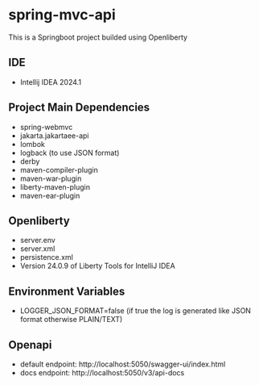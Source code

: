 # spring-mvc-api

This is a Springboot project builded using Openliberty

## IDE

* Intellij IDEA 2024.1

## Project Main Dependencies

* spring-webmvc
* jakarta.jakartaee-api
* lombok
* logback (to use JSON format)
* derby
* maven-compiler-plugin
* maven-war-plugin
* liberty-maven-plugin
* maven-ear-plugin

## Openliberty

* server.env
* server.xml
* persistence.xml
* Version 24.0.9 of Liberty Tools for IntelliJ IDEA 

## Environment Variables

* LOGGER_JSON_FORMAT=false (if true the log is generated like JSON format otherwise PLAIN/TEXT)

## Openapi

* default endpoint: http://localhost:5050/swagger-ui/index.html
* docs endpoint: http://localhost:5050/v3/api-docs